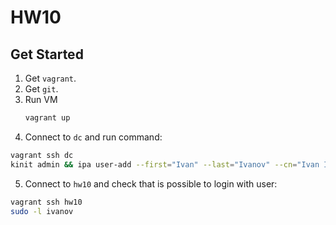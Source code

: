 # HW10

## Get Started

1. Get `vagrant`.
2. Get `git`.
3. Run VM
    ```bash
    vagrant up
    ```
4. Connect to `dc` and run command:
```bash
vagrant ssh dc
kinit admin && ipa user-add --first="Ivan" --last="Ivanov" --cn="Ivan Ivanov" --password ivanov --shell="/bin/bash"
```
5. Connect to `hw10` and check that is possible to login with user:
```bash
vagrant ssh hw10
sudo -l ivanov
```